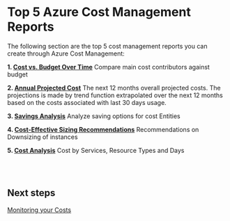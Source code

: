 # Top 5 Azure Cost Management Reports

The following section are the top 5 cost management reports you can create through Azure Cost Management:

  **1. [Cost vs. Budget Over Time](https://docs.microsoft.com/en-us/azure/cost-management/use-reports#cost-vs-budget-over-time-report)**
   Compare main cost contributors against budget

  **2. [Annual Projected Cost](https://docs.microsoft.com/en-us/azure/cost-management/use-reports#annual-projected-cost-report)**
   The next 12 months overall projected costs. The projections is made by trend function extrapolated over the next 12 months based on the    costs associated with last 30 days usage.

  **3. [Savings Analysis](https://docs.microsoft.com/en-us/azure/cost-management/use-reports#savings-over-time-report)**
   Analyze saving options for cost Entities

  **4. [Cost-Effective Sizing Recommendations](https://docs.microsoft.com/en-us/azure/cost-management/use-reports#all-sizing-recommendations-report)**
   Recommendations on Downsizing of instances

  **5. [Cost Analysis](https://docs.microsoft.com/en-us/azure/cost-management/use-reports#cost-analysis-report)**
   Cost by Services, Resource Types and Days


<br />
<br />



## Next steps
[Monitoring your Costs](3.6-Monitoring-your-costs.md)
